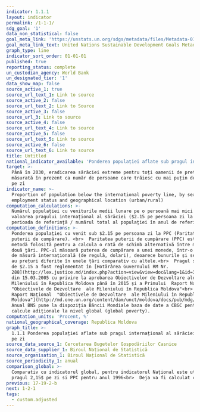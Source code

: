 ```yaml
---
indicator: 1.1.1
layout: indicator
permalink: /1-1-1/
sdg_goal: '1'
data_non_statistical: false
goal_meta_link: 'https://unstats.un.org/sdgs/metadata/files/Metadata-01-01-01a.pdf'
goal_meta_link_text: United Nations Sustainable Development Goals Metadata (pdf 894kB)
graph_type: line
indicator_sort_order: 01-01-01
published: true
reporting_status: complete
un_custodian_agency: World Bank
un_designated_tier: '1'
data_show_map: false
source_active_1: true
source_url_text_1: Link to source
source_active_2: false
source_url_text_2: Link to Source
source_active_3: false
source_url_3: Link to source
source_active_4: false
source_url_text_4: Link to source
source_active_5: false
source_url_text_5: Link to source
source_active_6: false
source_url_text_6: Link to source
title: Untitled
national_indicator_available: 'Ponderea populației aflate sub pragul internațional al sărăciei 2,15 $ pe zi'
target: >-
  Până în 2030, eradicarea sărăciei extreme pentru toți oamenii de pretutindeni,
  măsurată în prezent ca număr de persoane care trăiesc cu mai puțin de 1,25 $
  pe zi
indicator_name: >-
  Proportion of population below the international poverty line, by sex, age,
  employment status and geographical location (urban/rural)
computation_calculations: >-
  Numărul populației cu veniturile medii lunare pe o persoană mai mici decât
  valoarea pragului internațional al sărăciei ($2.15 pe persoana zi la PPC), în
  perioada de referință / numărul total al populației în anul de referință *100
computation_definitions: >-
  Ponderea populației cu venit sub $2.15 pe persoana zi la PPC (Paritatea
  puterii de cumpărare). <br>  Paritatea puterii de cumpărare (PPC) este o
  metodă folosită pentru a calcula o rată de schimb alternativă între monedele a
  două țări. PPC-ul măsoară puterea de cumpărare a unei monede, într-o unitate
  de măsură internațională (de regulă, dolari), deoarece bunurile și serviciile
  au prețuri diferite în unele țări comparativ cu altele.<br>  Pragul sărăciei
  de $2.15 a fost reglementat în [Hotărârea Guvernului RM Nr.
  288](http://lex.justice.md/index.php?action=view&view=doc&lang=1&id=300778)
  din 15.03.2005 cu privire la aprobarea Obiectivelor de Dezvoltare ale
  Mileniului în Republica Moldova până în 2015 și a Primului  Raport Național 
  "Obiectivele de Dezvoltare  ale Mileniului în Republica Moldova"<br>  [Primul 
  Raport Național  "Obiectivele de Dezvoltare  ale Mileniului în Republica
  Moldova"](http://md.one.un.org/content/dam/unct/moldova/docs/pub/mdg/first%20mdg%20rom.pdf)<br> 
  Anual BNS pune la dispoziția Băncii Mondiale baza de date a CBGC pentru
  calcule adiționale la nivel global (global poverty).
computation_units: 'Procent, %'
national_geographical_coverage: Republica Moldova
graph_title: >-
  1.1.1 Ponderea populației aflate sub pragul internațional al sărăciei 2,15 $
  pe zi
source_data_source_1: Cercetarea Bugetelor Gospodăriilor Casnice
source_data_supplier_1: Biroul Național de Statistică
source_organisation_1: Biroul Național de Statistică
source_periodicity_1: anual
comparison_global: >-
  Comparativ cu indicatorul global, pentru indicatorul Național este utilizat
  pragul 2,15$ pe zi si PPC pentru anul 1996<br>  Deja va fi calculat cu PPC2011
previous: 17-19-2-b
next: 1-2-1
tags:
  - custom.adjusted
---
```


